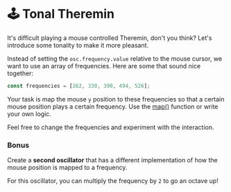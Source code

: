 # 🕹 Tonal Theremin

It's difficult playing a mouse controlled Theremin, don't you think? Let's introduce some tonality to make it more pleasant.

Instead of setting the `osc.frequency.value` relative to the mouse cursor, we want to use an array of frequencies. Here are some that sound nice together:

```javascript
const frequencies = [262, 330, 398, 494, 526];
```

Your task is map the mouse `y` position to these frequencies so that a certain mouse position plays a certain frequency. Use the [map\(\)](https://p5js.org/reference/#/p5/map) function or write your own logic.

Feel free to change the frequencies and experiment with the interaction.

### Bonus

Create a **second oscillator** that has a different implementation of how the mouse position is mapped to a frequency.

 For this oscillator, you can multiply the frequency by `2` to go an octave up!

